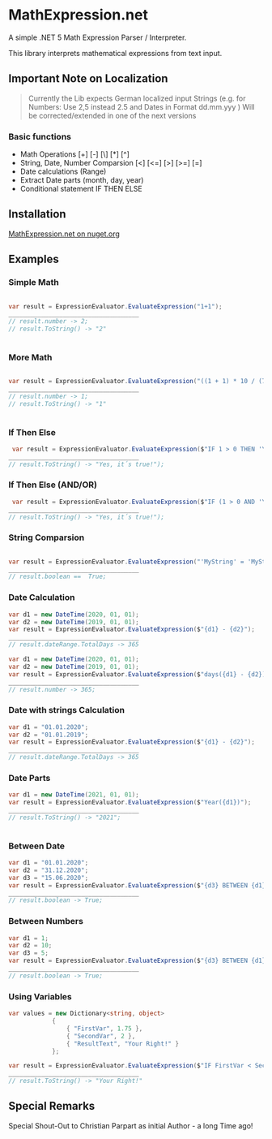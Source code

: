 # MathExpression.net
A simple .NET 5 Math Expression Parser / Interpreter.

This library interprets mathematical expressions from text input. 

## Important Note on Localization
> Currently the Lib expects German localized input Strings (e.g. for Numbers:  Use 2,5 instead 2.5 and Dates in Format dd.mm.yyy )
> Will be corrected/extended in one of the next versions

### Basic functions

- Math Operations [+] [-] [\\] [*] [^]
- String, Date, Number Comparsion [<] [<=] [>] [>=] [=] 
- Date calculations (Range)
- Extract Date parts (month, day, year)
- Conditional statement  IF THEN ELSE

## Installation

[MathExpression.net on nuget.org](https://www.nuget.org/packages/MathExpression.net/)

## Examples

### Simple Math
````C#

var result = ExpressionEvaluator.EvaluateExpression("1+1");
____________________________________
// result.number -> 2;
// result.ToString() -> "2"
            
````

### More Math
````C#

var result = ExpressionEvaluator.EvaluateExpression("((1 + 1) * 10 / (7 / 3.5)) ^ 2 / 10000");
____________________________________
// result.number -> 1;
// result.ToString() -> "1"
            
````

### If Then Else

```` C#
 var result = ExpressionEvaluator.EvaluateExpression($"IF 1 > 0 THEN 'Yes, it´s true!' ELSE 'No! Your wrong ..'");
____________________________________
// result.ToString() -> "Yes, it´s true!");
````

### If Then Else (AND/OR)

```` C#
 var result = ExpressionEvaluator.EvaluateExpression($"IF (1 > 0 AND 'Yes' != 'No') OR 100/10=10 THEN 'Yes, it´s true!' ELSE 'No! Your wrong ..'");
____________________________________
// result.ToString() -> "Yes, it´s true!");
````


### String Comparsion
````C#

var result = ExpressionEvaluator.EvaluateExpression("'MyString' = 'MyString'");
____________________________________
// result.boolean ==  True;

````

### Date Calculation

```` C#
var d1 = new DateTime(2020, 01, 01);
var d2 = new DateTime(2019, 01, 01);
var result = ExpressionEvaluator.EvaluateExpression($"{d1} - {d2}");
____________________________________
// result.dateRange.TotalDays -> 365
````

````C#
var d1 = new DateTime(2020, 01, 01);
var d2 = new DateTime(2019, 01, 01);
var result = ExpressionEvaluator.EvaluateExpression($"days({d1} - {d2})");
____________________________________
// result.number -> 365;
````

### Date with strings Calculation

```` C#
var d1 = "01.01.2020";
var d2 = "01.01.2019";
var result = ExpressionEvaluator.EvaluateExpression($"{d1} - {d2}");
____________________________________
// result.dateRange.TotalDays -> 365
````

### Date Parts
````C#
var d1 = new DateTime(2021, 01, 01);
var result = ExpressionEvaluator.EvaluateExpression($"Year({d1})");
____________________________________
// result.ToString() -> "2021";
            
````

### Between Date
````C#
var d1 = "01.01.2020";
var d2 = "31.12.2020";
var d3 = "15.06.2020";
var result = ExpressionEvaluator.EvaluateExpression($"{d3} BETWEEN {d1} AND {d2}");
____________________________________
// result.boolean -> True;
````


### Between Numbers
````C#
var d1 = 1;
var d2 = 10;
var d3 = 5;
var result = ExpressionEvaluator.EvaluateExpression($"{d3} BETWEEN {d1} AND {d2}");
____________________________________
// result.boolean -> True;
````

### Using Variables 

````C#
var values = new Dictionary<string, object>
            {
                { "FirstVar", 1.75 },
                { "SecondVar", 2 },
                { "ResultText", "Your Right!" }
            };

var result = ExpressionEvaluator.EvaluateExpression($"IF FirstVar < SecondVar THEN ResultText", values);
____________________________________
// result.ToString() -> "Your Right!"

````


## Special Remarks

Special Shout-Out to Christian Parpart as initial Author - a long Time ago!


